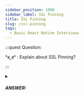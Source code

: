 ```yaml
---
sidebar_position: 1000
sidebar_label: SSL Pinning
title: SSL Pinning
slug: /ssl-pinning
tags:
  - Basic React Native Interviews
---
```


:::quest Question:

\***`ಠ_ಠ`**\* : 
Explain about SSL Pinning?

:::

<details>
  <summary><h5>ANSWER:</h5></summary>

  \***`◔̯◔`**\* :
SSL pinning is a security mechanism that helps prevent man-in-the-middle (MITM) attacks by ensuring that the client only communicates with the server it trusts. It works by associating a specific SSL/TLS certificate with a specific hostname or public key. When the client connects to the server, it checks the certificate against the pinned certificate(s) to ensure that it is communicating with the correct server.
### Here is how it work

[Server] ---certificate---> [Client]

Server sends many root CAs to client, but which is trusted?


1. Client obtain the SSL/TLS certificate from the server
2. Extract the public key from the certificate
3. Client generate it's private/public key & associate public key with trusted CAs only.
4. Each time server send CAs, it compares the SSL/TLS certificate's hash with the expected hash that is stored in the application code to verify the certificate's authenticity.


</details>